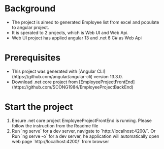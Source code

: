 # Background
<ul>
  <li>The project is aimed to generated Employee list from excel and populate to angular project.</li>
  <li>It is sperated to 2 projects, which is Web UI and Web Api.</li>
  <li>Web UI project has applied angular 13 and .net 6 C# as Web Api</li>
</ul>

# Prerequisites
<ul>
  <li>This project was generated with [Angular CLI](https://github.com/angular/angular-cli) version 13.3.0.</li>
  <li>Download .net core project from [EmployeeProjectFrontEnd](https://github.com/SCONG1984/EmployeeProjectBackEnd)</li>
</ul>


# Start the project
<ol>
  <li>Ensure .net core project EmployeeProjectFrontEnd is running. Please follow the instruction from the Readme file</li>
  <li>Run `ng serve` for a dev server, navigate to `http://localhost:4200/`. Or Run `ng serve -o` for a dev server, he application will automatically open web page `http://localhost:4200/` from browser</li>  
</ol>



